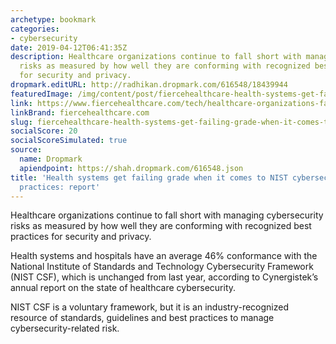 ```yaml
---
archetype: bookmark
categories:
- cybersecurity
date: 2019-04-12T06:41:35Z
description: Healthcare organizations continue to fall short with managing cybersecurity
  risks as measured by how well they are conforming with recognized best practices
  for security and privacy.
dropmark.editURL: http://radhikan.dropmark.com/616548/18439944
featuredImage: /img/content/post/fiercehealthcare-health-systems-get-failing-grade-when-it-comes-to-nist-cybersecurity-best-practices-report.jpg
link: https://www.fiercehealthcare.com/tech/healthcare-organizations-falling-short-nist-cybersecurity-best-practices-report
linkBrand: fiercehealthcare.com
slug: fiercehealthcare-health-systems-get-failing-grade-when-it-comes-to-nist-cybersecurity-best-practices-report
socialScore: 20
socialScoreSimulated: true
source:
  name: Dropmark
  apiendpoint: https://shah.dropmark.com/616548.json
title: 'Health systems get failing grade when it comes to NIST cybersecurity best
  practices: report'
---
```

Healthcare organizations continue to fall short with managing cybersecurity risks as measured by how well they are conforming with recognized best practices for security and privacy.

Health systems and hospitals have an average 46% conformance with the National Institute of Standards and Technology Cybersecurity Framework (NIST CSF), which is unchanged from last year, according to Cynergistek’s annual report on the state of healthcare cybersecurity.

NIST CSF is a voluntary framework, but it is an industry-recognized resource of standards, guidelines and best practices to manage cybersecurity-related risk.

